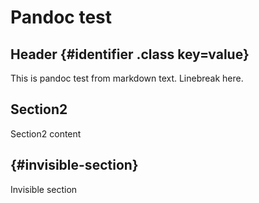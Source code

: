 Pandoc test
===========

## Header {#identifier .class key=value}
This is pandoc test from markdown text.
Linebreak here.

## Section2
Section2 content

## {#invisible-section}
Invisible section

